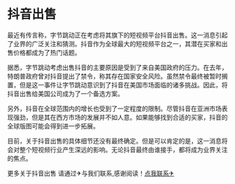 # 抖音出售

最近有传言称，字节跳动正在考虑将其旗下的短视频平台抖音出售。这一消息引起了业界的广泛关注和猜测。抖音作为全球最大的短视频平台之一，其潜在买家和出售价格都成为了热门话题。

据悉，字节跳动考虑出售抖音的主要原因是受到了来自美国政府的压力。在去年，特朗普政府曾对抖音提出了禁令，称其存在国家安全风险。虽然禁令最终被暂时搁置，但是这一事件让字节跳动意识到了抖音在美国市场面临的诸多挑战。因此，将抖音出售给美国公司成为了一个备选方案。

另外，抖音在全球范围内的增长也受到了一定程度的限制。尽管抖音在亚洲市场表现强劲，但是其在西方市场的发展并不如人意。如果能够找到合适的买家，抖音的全球版图可能会得到进一步拓展。

目前，关于抖音出售的具体细节还没有最终确定。但是可以肯定的是，这一消息将会对整个短视频行业产生深远的影响。无论抖音最终由谁接手，都将成为业界关注的焦点。

更多关于抖音出售 请通过✈与我们联系,感谢阅读！[点我联系✈](https://web.k02.cc)